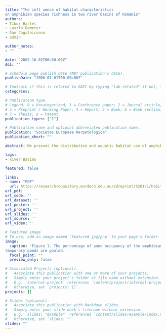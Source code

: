 ```yaml
---
title: "The infl uence of habitat characteristics
on amphibian species richness in two river basins of Romania"
authors:
- Tibor Hartel
- Laszlo Demeter
- Dan Cogalniceanu
- admin

author_notes:
- ""

date: "2005-10-02T00:00:00Z"
doi: ""

# Schedule page publish date (NOT publication's date).
publishDate: "2006-01-01T00:00:00Z"

# Indicate if this is related to GAEC by typing "lab-related" if not, leave blank
categories:

# Publication type.
# Legend: 0 = Uncategorized; 1 = Conference paper; 2 = Journal article;
# 3 = Preprint / Working Paper; 4 = Report; 5 = Book; 6 = Book section;
# 7 = Thesis; 8 = Patent
publication_types: ["1"]

# Publication name and optional abbreviated publication name.
publication: "Societas Europaea Herpetologica"
publication_short: ""

abstract: We present the distribution and aquatic habitat use of amphibian communities in two river basins of Transylvania (Romania) on a medium spatial scale; the middle section of Târnava Mare Valley and the Upper section of the Olt Valley. We used between 13 and 15 variables to characterize the breeding ponds and their surrounding terrestrial areas. A total number of 14 amphibian species and a species complex were identifi ed in the two areas. In Târnava, the average species richness is larger in permanent ponds than in temporary ones. No signifi cant differences were found between the species richness in permanent and temporary ponds in Ciuc. In permanent ponds of both areas the presence of high traffi c roads in the vicinity (i.e. within an 800 m radius) explained more of the variation in species richness than the other habitat factors, whereas the presence of dirt roads accounted for the highest variation in species richness in temporary ponds.

tags:
- River Basins

featured: false

links:
- name: "PDF"
  url: https://researchrepository.murdoch.edu.au/id/eprint/6201/1/habitat_characteristics.pdf
url_pdf: 
url_code: ''
url_dataset: ''
url_poster: ''
url_project: ''
url_slides: ''
url_source: ''
url_video: ''

# Featured image
# To use, add an image named `featured.jpg/png` to your page's folder. 
image:
  caption: 'Figure 1. The percentage of pond occupancy of the amphibian species in the two regions. The data for permanent and
temporary ponds are pooled.'
  focal_point: ""
  preview_only: false

# Associated Projects (optional).
#   Associate this publication with one or more of your projects.
#   Simply enter your project's folder or file name without extension.
#   E.g. `internal-project` references `content/project/internal-project/index.md`.
#   Otherwise, set `projects: []`.
projects: []

# Slides (optional).
#   Associate this publication with Markdown slides.
#   Simply enter your slide deck's filename without extension.
#   E.g. `slides: "example"` references `content/slides/example/index.md`.
#   Otherwise, set `slides: ""`.
slides: ""
---
```

